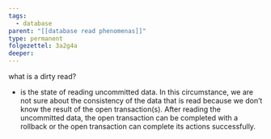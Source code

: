 ```yaml
---
tags:
  - database
parent: "[[database read phenomenas]]"
type: permanent
folgezettel: 3a2g4a
deeper:
---
```

what is a dirty read?
- is the state of reading uncommitted data. In this circumstance, we are not sure about the consistency of the data that is read because we don’t know the result of the open transaction(s). After reading the uncommitted data, the open transaction can be completed with a rollback or the open transaction can complete its actions successfully.